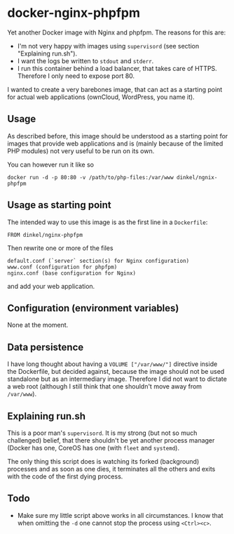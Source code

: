 docker-nginx-phpfpm
===================

Yet another Docker image with Nginx and phpfpm. The reasons for this are:

* I'm not very happy with images using `supervisord` (see section "Explaining 
  run.sh").
* I want the logs be written to `stdout` and `stderr`.
* I run this container behind a load balancer, that takes care of HTTPS. 
  Therefore I only need to expose port 80.

I wanted to create a very barebones image, that can act as a starting point for 
actual web applications (ownCloud, WordPress, you name it).

Usage
-----

As described before, this image should be understood as a starting point for 
images that provide web applications and is (mainly because of the limited PHP
modules) not very useful to be run on its own.

You can however run it like so

    docker run -d -p 80:80 -v /path/to/php-files:/var/www dinkel/ngnix-phpfpm

Usage as starting point
-----------------------

The intended way to use this image is as the first line in a `Dockerfile`:

    FROM dinkel/nginx-phpfpm

Then rewrite one or more of the files

    default.conf (`server` section(s) for Nginx configuration)
    www.conf (configuration for phpfpm)
    nginx.conf (base configuration for Nginx)

and add your web application.
    
Configuration (environment variables)
-------------------------------------

None at the moment.

Data persistence
----------------

I have long thought about having a `VOLUME ["/var/www/"]` directive inside the
Dockerfile, but decided against, because the image should not be used standalone
but as an intermediary image. Therefore I did not want to dictate a web root
(although I still think that one shouldn't move away from `/var/www`).

Explaining run.sh
-----------------

This is a poor man's `supervisord`. It is my strong (but not so much challenged)
belief, that there shouldn't be yet another process manager (Docker has one, 
CoreOS has one (with `fleet` and `systemd`).

The only thing this script does is watching its forked (background) processes
and as soon as one dies, it terminates all the others and exits with the code 
of the first dying process.

Todo
----

* Make sure my little script above works in all circumstances. I know that when
  omitting the `-d` one cannot stop the process using `<Ctrl><c>`.
